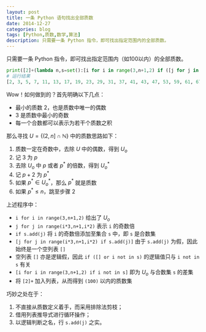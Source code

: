 ```yaml
---
layout: post
title: 一条 Python 语句找出全部质数
date: 2014-12-27
categories: blog
tags: [Python,质数,数学,算法]
description: 只需要一条 Python 指令，即可找出指定范围内的全部质数。
---
```


只需要一条 Python 指令，即可找出指定范围内（如100以内）的全部质数。

```py
print([2]+(lambda n,s=set():[i for i in range(3,n+1,2) if ([j for j in range(i*3,n+1,i*2) if s.add(j)] or i not in s)])(100))
# 运行结果
[2, 3, 5, 7, 11, 13, 17, 19, 23, 29, 31, 37, 41, 43, 47, 53, 59, 61, 67, 71, 73, 79, 83, 89, 97]
```

Wow！如何做到的？首先明确以下几点：

- 最小的质数 2，也是质数中唯一的偶数
- 3 是质数中最小的奇数
- 每一个合数都可以表示为若干个质数之积

那么寻找 $U=\{(2,n]\cap \mathbb{N}\}$ 中的质数思路如下：

1. 质数一定在奇数中，去除 $U$ 中的偶数，得到 $U_o$ 
2. 记 3 为 $p$
3. 去除 $U_o$ 中 $p$ 或者 $p^\ast$ 的倍数，得到 $U_o^\ast$
4. 记 $p+2$ 为 $p^\ast$
5. 如果 $p^\ast\in U_o^\ast$，那么 $p^\ast$ 就是质数
6. 如果 $p^\ast\leq n$，跳至步骤 2

上述程序中：

- `i for i in range(3,n+1,2)` 给出了 $U_o$
- `j for j in range(i*3,n+1,i*2)` 表示 `i` 的奇数倍
- `if s.add(j)` 将 `i` 的奇数倍添加至集合 `s` 中，即 `s` 是合数集
- `[j for j in range(i*3,n+1,i*2) if s.add(j)]` 由于 `s.add(j)` 为假，因此始终是一个空列表 `[]`
- 空列表 `[]` 亦是逻辑假，因此 `if ([] or i not in s)` 的逻辑值只与 `i not in s` 有关
- `[i for i in range(3,n+1,2) if i not in s]` 即为 $U_o$ 与合数集 `s` 的差集
- 将 `[2]+` 加入列表，从而得到 `(100)` 以内的质数集

巧妙之处在于：

1. 不直接从质数定义着手，而采用排除法剪枝；
2. 借用列表推导式进行循环操作；
3. 以逻辑判断之名，行 `s.add(j)` 之实。
